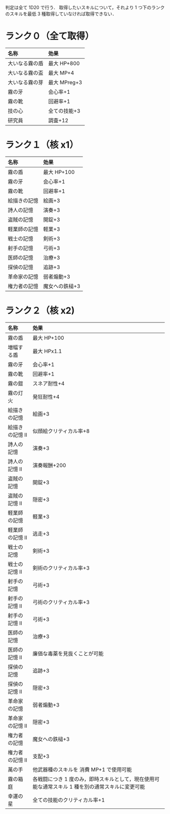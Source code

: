 判定は全て 1D20 で行う．
取得したいスキルについて，それより 1 つ下のランクのスキルを最低 3 種取得していなければ取得できない．

# ランク０（全て取得）

| 名称           | 効果         |
| :------------- | :----------- |
| 大いなる霧の盾 | 最大 HP+800  |
| 大いなる霧の盃 | 最大 MP+4    |
| 大いなる霧の芽 | 最大 MPreg+3 |
| 霧の牙         | 会心率+1     |
| 霧の靴         | 回避率+1     |
| 技の心         | 全ての技能+3 |
| 研究員         | 調査+12      |

# ランク１（核 x1）

| 名称         | 効果           |
| :----------- | :------------- |
| 霧の盾       | 最大 HP+100    |
| 霧の牙       | 会心率+1       |
| 霧の靴       | 回避率+1       |
| 絵描きの記憶 | 絵画+3         |
| 詩人の記憶   | 演奏+3         |
| 盗賊の記憶   | 開錠+3         |
| 軽業師の記憶 | 軽業+3         |
| 戦士の記憶   | 剣術+3         |
| 射手の記憶   | 弓術+3         |
| 医師の記憶   | 治療+3         |
| 探偵の記憶   | 追跡+3         |
| 革命家の記憶 | 弱者煽動+3     |
| 権力者の記憶 | 魔女への鉄槌+3 |

# ランク２（核 x2)

| 名称            | 効果                                                                                             |
| :-------------- | :----------------------------------------------------------------------------------------------- |
| 霧の盾          | 最大 HP+100                                                                                      |
| 増幅する盾      | 最大 HPx1.1                                                                                      |
| 霧の牙          | 会心率+1                                                                                         |
| 霧の靴          | 回避率+1                                                                                         |
| 霧の鎧          | スネア耐性+4                                                                                     |
| 霧の灯火        | 発狂耐性+4                                                                                       |
| 絵描きの記憶    | 絵画+3                                                                                           |
| 絵描きの記憶 II | 似顔絵クリティカル率+8                                                                           |
| 詩人の記憶      | 演奏+3                                                                                           |
| 詩人の記憶 II   | 演奏報酬+200                                                                                     |
| 盗賊の記憶      | 開錠+3                                                                                           |
| 盗賊の記憶 II   | 隠密+3                                                                                           |
| 軽業師の記憶    | 軽業+3                                                                                           |
| 軽業師の記憶 II | 逃走+3                                                                                           |
| 戦士の記憶      | 剣術+3                                                                                           |
| 戦士の記憶 II   | 剣術のクリティカル率+3                                                                           |
| 射手の記憶      | 弓術+3                                                                                           |
| 射手の記憶 II   | 弓術のクリティカル率+3                                                                           |
| 射手の記憶 II   | 弓術+3                                                                                           |
| 医師の記憶      | 治療+3                                                                                           |
| 医師の記憶 II   | 廉価な毒薬を見抜くことが可能                                                                     |
| 探偵の記憶      | 追跡+3                                                                                           |
| 探偵の記憶 II   | 隠密+3                                                                                           |
| 革命家の記憶    | 弱者煽動+3                                                                                       |
| 革命家の記憶 II | 隠密+3                                                                                           |
| 権力者の記憶    | 魔女への鉄槌+3                                                                                   |
| 権力者の記憶 II | 支配+3                                                                                           |
| 萬の手          | 他武器種のスキルを 消費 MP+1 で使用可能                                                          |
| 霧の箱庭        | 各戦闘につき 1 度のみ，即時スキルとして，現在使用可能な通常スキル 1 種を別の通常スキルに変更可能 |
| 幸運の星        | 全ての技能のクリティカル率+1                                                                     |
